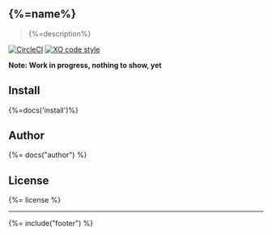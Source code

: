 ## {%=name%}
> {%=description%}

[![CircleCI](https://circleci.com/gh/sammler/sammler-strategy-github/tree/master.svg?style=svg)](https://circleci.com/gh/sammler/sammler-strategy-github/tree/master)
[![XO code style](https://img.shields.io/badge/code_style-XO--space-5ed9c7.svg)](https://github.com/sindresorhus/xo-space)

**Note: Work in progress, nothing to show, yet**

## Install
{%=docs('install')%}

## Author
{%= docs("author") %}

## License
{%= license %}

***

{%= include("footer") %}

